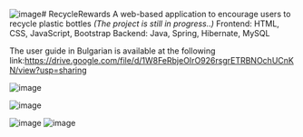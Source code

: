 ![image](https://github.com/runikolov01/RecycleRewards/assets/45116925/3e605d33-39eb-495d-8942-7a2530854a2e)# RecycleRewards
A web-based application to encourage users to recycle plastic bottles
_(The project is still in progress..)_
Frontend: HTML, CSS, JavaScript, Bootstrap
Backend: Java, Spring, Hibernate, MySQL

The user guide in Bulgarian is available at the following link:https://drive.google.com/file/d/1W8FeRbjeOIrO926rsgrETRBNOchUCnKN/view?usp=sharing 

![image](https://github.com/runikolov01/RecycleRewards/assets/45116925/67f05009-ebac-482c-b62e-62034fb1a837)

![image](https://github.com/runikolov01/RecycleRewards/assets/45116925/973c1399-efc1-4b85-a5e4-cca1a2654d7b)


![image](https://github.com/runikolov01/RecycleRewards/assets/45116925/e2bd2233-b355-46a6-8514-7421969dfc2f)
![image](https://github.com/runikolov01/RecycleRewards/assets/45116925/88cbbe87-c28e-4a41-8f28-8696e6aa11a8)
